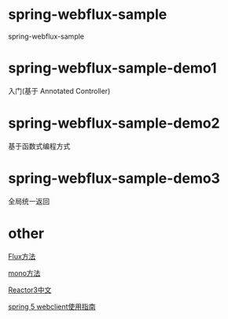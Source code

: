 # spring-webflux-sample
spring-webflux-sample
# spring-webflux-sample-demo1 
入门(基于 Annotated Controller)
# spring-webflux-sample-demo2
基于函数式编程方式
# spring-webflux-sample-demo3
全局统一返回




# other

[Flux方法](https://projectreactor.io/docs/core/release/api/reactor/core/publisher/Flux.html)

[mono方法](https://projectreactor.io/docs/core/release/api/reactor/core/publisher/Mono.html)

[Reactor3中文](https://htmlpreview.github.io/?https://github.com/get-set/reactor-core/blob/master-zh/src/docs/index.html)

[spring 5 webclient使用指南](https://juejin.im/post/5a62f17cf265da3e51333205)

[]()
